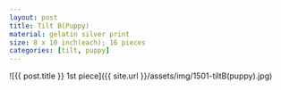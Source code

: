 ```yaml
---
layout: post
title: Tilt B(Puppy)
material: gelatin silver print
size: 8 x 10 inch(each); 16 pieces
categories: [tilt, puppy]
---
```



![{{ post.title }} 1st piece]({{ site.url }}/assets/img/1501-tiltB(puppy).jpg)

